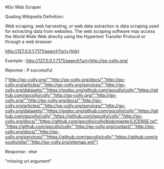 #Go Web Scraper 

Quating Wikipedia Definition:

Web scraping, web harvesting, or web data extraction is data scraping used for extracting data from websites. The web scraping software may access the World Wide Web directly using the Hypertext Transfer Protocol or through a web browser


http://127.0.0.1:7171/search?url={link}

Example : http://127.0.0.1:7171/search?url=http://go-colly.org/

Reponse : If successful 

["http://go-colly.org/","http://go-colly.org/docs/","http://go-colly.org/articles/","http://go-colly.org/services/","http://go-colly.org/datasets/","https://godoc.org/github.com/gocolly/colly","https://github.com/gocolly/colly","http://go-colly.org/","http://go-colly.org/","http://go-colly.org/docs/","http://go-colly.org/articles/","http://go-colly.org/services/","http://go-colly.org/datasets/","https://godoc.org/github.com/gocolly/colly","https://github.com/gocolly/colly","https://github.com/gocolly/colly","http://go-colly.org/docs/","https://github.com/gocolly/colly/blob/master/LICENSE.txt","https://github.com/gocolly/colly","http://go-colly.org/contact/","http://go-colly.org/docs/","http://go-colly.org/services/","https://github.com/gocolly/colly","https://github.com/gocolly/site/","http://go-colly.org/sitemap.xml"]

Response : else 

"missing url argument"
